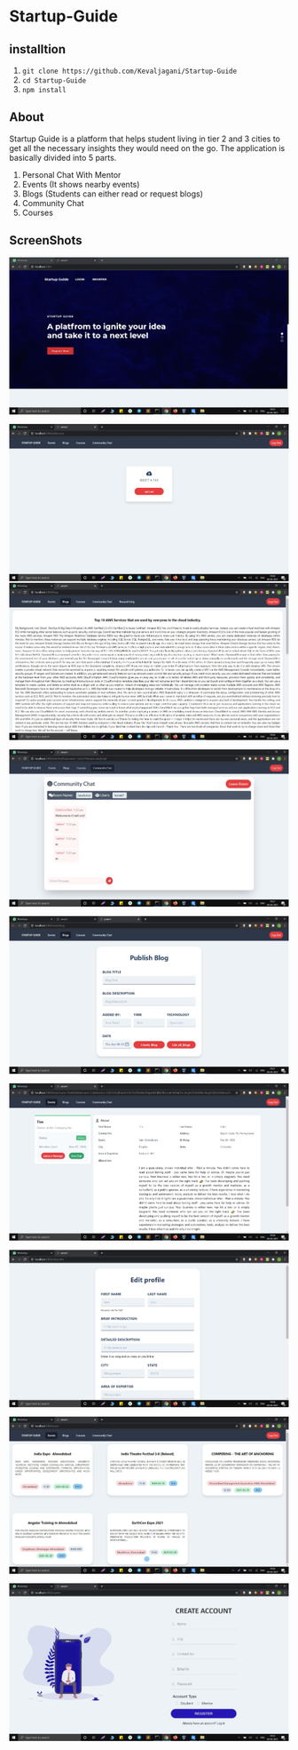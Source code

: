 # Startup-Guide

## installtion 

1. `git clone https://github.com/Kevaljagani/Startup-Guide`
2. `cd Startup-Guide`
3. `npm install`

## About 

Startup Guide is a platform that helps student living in tier 2 and 3 cities to get all the necessary insights they would need on the go. The application is basically divided into 5 parts.
1. Personal Chat With Mentor
2. Events (It shows nearby events)
3. Blogs (Students can either read or request blogs)
4. Community Chat
5. Courses

## ScreenShots

![Alt text](https://github.com/Kevaljagani/Startup-Guide/blob/main/Screen_Shots/home_top.jpg)

![Alt text](https://github.com/Kevaljagani/Startup-Guide/blob/main/Screen_Shots/Add_course.jpg)
![Alt text](https://github.com/Kevaljagani/Startup-Guide/blob/main/Screen_Shots/Blogs.jpg)

![Alt text](https://github.com/Kevaljagani/Startup-Guide/blob/main/Screen_Shots/Community_chat.jpg)

![Alt text](https://github.com/Kevaljagani/Startup-Guide/blob/main/Screen_Shots/Create_blog.jpg)

![Alt text](https://github.com/Kevaljagani/Startup-Guide/blob/main/Screen_Shots/Detailed_profile.jpg)

![Alt text](https://github.com/Kevaljagani/Startup-Guide/blob/main/Screen_Shots/Edit_profile.jpg)

![Alt text](https://github.com/Kevaljagani/Startup-Guide/blob/main/Screen_Shots/Events.jpg)

![Alt text](https://github.com/Kevaljagani/Startup-Guide/blob/main/Screen_Shots/Register.jpg)







